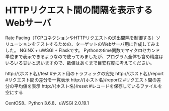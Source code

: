 # HTTPリクエスト間の間隔を表示するWebサーバ
Rate Pacing（TCPコネクションやHTTPリクエストの送出間隔を制御する）ソリューションをテストするための、ターゲットのWebサーバ用に作成してみました。
NGINX + uWSGI + Flaskです。
Pythonのtime関数でマイクロセカンド単位まで表示できるようなので使ってみましたが、プログラム全体も含め精度はいろいろ甘いと思いますので、数値はあくまで目安程度に考えてください。

http://{ホスト名}/test	#テスト用のトラフィックの宛先
http://{ホスト名}/report	#リクエスト間の差分を一覧表示
http://{ホスト名}/report2	#リクエスト間の差分の平均値を表示
http://{ホスト名}/reset	#レコードを保存しているファイルを空にする

CentOS8、Python 3.6.8、uWSGI 2.0.19.1
